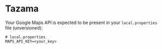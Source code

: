 # Tazama

Your Google Maps API is expected to be present in your `local.properties` file (unversioned):

```
# local.properties
MAPS_API_KEY=<your_key>
```
